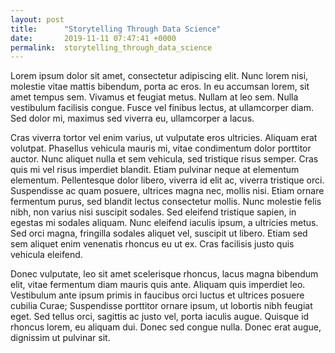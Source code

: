 ```yaml
---
layout: post
title:      "Storytelling Through Data Science"
date:       2019-11-11 07:47:41 +0000
permalink:  storytelling_through_data_science
---
```



Lorem ipsum dolor sit amet, consectetur adipiscing elit. Nunc lorem nisi, molestie vitae mattis bibendum, porta ac eros. In eu accumsan lorem, sit amet tempus sem. Vivamus et feugiat metus. Nullam at leo sem. Nulla vestibulum facilisis congue. Fusce vel finibus lectus, at ullamcorper diam. Sed dolor mi, maximus sed viverra eu, ullamcorper a lacus.

Cras viverra tortor vel enim varius, ut vulputate eros ultricies. Aliquam erat volutpat. Phasellus vehicula mauris mi, vitae condimentum dolor porttitor auctor. Nunc aliquet nulla et sem vehicula, sed tristique risus semper. Cras quis mi vel risus imperdiet blandit. Etiam pulvinar neque at elementum elementum. Pellentesque dolor libero, viverra id elit ac, viverra tristique orci. Suspendisse ac quam posuere, ultrices magna nec, mollis nisi. Etiam ornare fermentum purus, sed blandit lectus consectetur mollis. Nunc molestie felis nibh, non varius nisi suscipit sodales. Sed eleifend tristique sapien, in egestas mi sodales aliquam. Nunc eleifend iaculis ipsum, a ultricies metus. Sed orci magna, fringilla sodales aliquet vel, suscipit ut libero. Etiam sed sem aliquet enim venenatis rhoncus eu ut ex. Cras facilisis justo quis vehicula eleifend.

Donec vulputate, leo sit amet scelerisque rhoncus, lacus magna bibendum elit, vitae fermentum diam mauris quis ante. Aliquam quis imperdiet leo. Vestibulum ante ipsum primis in faucibus orci luctus et ultrices posuere cubilia Curae; Suspendisse porttitor ornare ipsum, ut lobortis nibh feugiat eget. Sed tellus orci, sagittis ac justo vel, porta iaculis augue. Quisque id rhoncus lorem, eu aliquam dui. Donec sed congue nulla. Donec erat augue, dignissim ut pulvinar sit.
